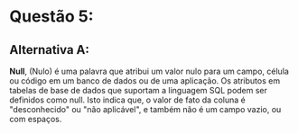 # Questão 5:

## Alternativa A:

 **Null**, (Nulo) é uma palavra que atribui um valor nulo para um campo, célula ou código em um banco de dados ou de uma aplicação. Os atributos em tabelas de base de dados que suportam a linguagem SQL podem ser definidos como null. Isto indica que, o valor de fato da coluna é "desconhecido" ou "não aplicável", e também não é um campo vazio, ou com espaços.